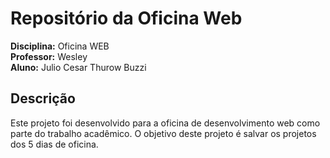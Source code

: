 # Repositório da Oficina Web

**Disciplina:** Oficina WEB  
**Professor:** Wesley  
**Aluno:** Julio Cesar Thurow Buzzi

## Descrição

Este projeto foi desenvolvido para a oficina de desenvolvimento web como parte do trabalho acadêmico. O objetivo deste projeto é salvar os projetos dos 5 dias de oficina.

